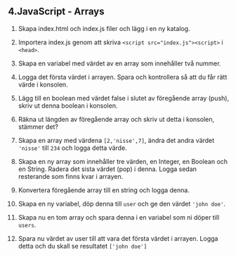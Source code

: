 ## 4.JavaScript - Arrays

1. Skapa index.html och index.js filer och lägg i en ny katalog.

1. Importera index.js genom att skriva ```<script src="index.js"><script>``` i ```<head>```.

1. Skapa en variabel med värdet av en array som innehåller två nummer.

1. Logga det första värdet i arrayen. Spara och kontrollera så att du får rätt värde i konsolen.

1. Lägg till en boolean med värdet false i slutet av föregående array (push), skriv ut denna boolean i konsolen.

1. Räkna ut längden av föregående array och skriv ut detta i konsolen, stämmer det?

1. Skapa en array med värdena ```[2,'nisse',7]```, ändra det andra värdet ```'nisse'``` till ```234``` och logga detta värde.

1. Skapa en ny array som innehåller tre värden, en Integer, en Boolean och en String. Radera det sista värdet (pop) i denna. Logga sedan resterande som finns kvar i arrayen.

1. Konvertera föregående array till en string och logga denna.

1. Skapa en ny variabel, döp denna till ```user``` och ge den värdet ```'john doe'```.

1. Skapa nu en tom array och spara denna i en variabel som ni döper till ```users```.

1. Spara nu värdet av user till att vara det första värdet i arrayen. Logga detta och du skall se resultatet ```['john doe']```



